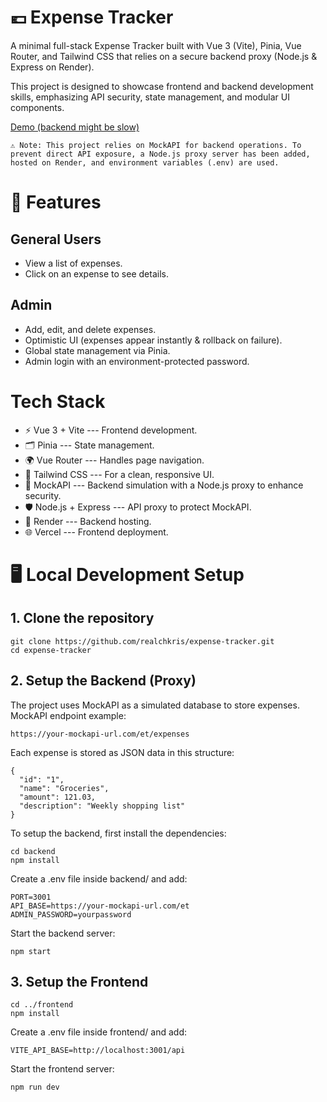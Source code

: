 # 💶 Expense Tracker 

A minimal full-stack Expense Tracker built with Vue 3 (Vite), Pinia, Vue Router, and Tailwind CSS that relies on a secure backend proxy (Node.js & Express on Render).

This project is designed to showcase frontend and backend development skills, emphasizing API security, state management, and modular UI components.

[Demo (backend might be slow)](https://expense-tracker-jet-xi.vercel.app/)


	⚠️ Note: This project relies on MockAPI for backend operations. To prevent direct API exposure, a Node.js proxy server has been added, hosted on Render, and environment variables (.env) are used.

# 🚀 Features

## General Users

- View a list of expenses.
- Click on an expense to see details.

## Admin

- Add, edit, and delete expenses.
- Optimistic UI (expenses appear instantly & rollback on failure).
- Global state management via Pinia.
- Admin login with an environment-protected password.

# Tech Stack
- ⚡ Vue 3 + Vite --- Frontend development.
- 🗂 Pinia --- State management.
- 🌍 Vue Router --- Handles page navigation.
- 🎨 Tailwind CSS --- For a clean, responsive UI.
- 🔗 MockAPI --- Backend simulation with a Node.js proxy to enhance security.
- 🛡 Node.js + Express --- API proxy to protect MockAPI.
- 🚀 Render --- Backend hosting.
- 🌐 Vercel --- Frontend deployment.

# 🖥️ Local Development Setup

## 1. Clone the repository

	git clone https://github.com/realchkris/expense-tracker.git
	cd expense-tracker

## 2. Setup the Backend (Proxy)

The project uses MockAPI as a simulated database to store expenses.
MockAPI endpoint example:

	https://your-mockapi-url.com/et/expenses

Each expense is stored as JSON data in this structure:

	{
	  "id": "1",
	  "name": "Groceries",
	  "amount": 121.03,
	  "description": "Weekly shopping list"
	}

To setup the backend, first install the dependencies:

	cd backend
	npm install

Create a .env file inside backend/ and add:

	PORT=3001
	API_BASE=https://your-mockapi-url.com/et
	ADMIN_PASSWORD=yourpassword

Start the backend server:

	npm start

## 3. Setup the Frontend

	cd ../frontend
	npm install

Create a .env file inside frontend/ and add:

	VITE_API_BASE=http://localhost:3001/api

Start the frontend server:

	npm run dev